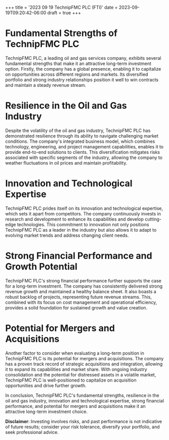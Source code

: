 +++
title = '2023 09 19 TechnipFMC PLC (FTI)'
date = 2023-09-19T09:20:42-06:00
draft = true
+++
# Fundamental Strengths of TechnipFMC PLC
TechnipFMC PLC, a leading oil and gas services company, exhibits several fundamental strengths that make it an attractive long-term investment option. Firstly, the company has a global presence, enabling it to capitalize on opportunities across different regions and markets. Its diversified portfolio and strong industry relationships position it well to win contracts and maintain a steady revenue stream.

# Resilience in the Oil and Gas Industry
Despite the volatility of the oil and gas industry, TechnipFMC PLC has demonstrated resilience through its ability to navigate challenging market conditions. The company's integrated business model, which combines technology, engineering, and project management capabilities, enables it to provide end-to-end solutions to clients. This diversification mitigates risks associated with specific segments of the industry, allowing the company to weather fluctuations in oil prices and maintain profitability.

# Innovation and Technological Expertise
TechnipFMC PLC prides itself on its innovation and technological expertise, which sets it apart from competitors. The company continuously invests in research and development to enhance its capabilities and develop cutting-edge technologies. This commitment to innovation not only positions TechnipFMC PLC as a leader in the industry but also allows it to adapt to evolving market trends and address changing client needs.

# Strong Financial Performance and Growth Potential
TechnipFMC PLC's strong financial performance further supports the case for a long-term investment. The company has consistently delivered strong revenue growth and maintained a healthy balance sheet. It also boasts a robust backlog of projects, representing future revenue streams. This, combined with its focus on cost management and operational efficiency, provides a solid foundation for sustained growth and value creation.

# Potential for Mergers and Acquisitions
Another factor to consider when evaluating a long-term position in TechnipFMC PLC is its potential for mergers and acquisitions. The company has a proven track record of strategic acquisitions and integration, allowing it to expand its capabilities and market share. With ongoing industry consolidation and the potential for distressed assets in a volatile market, TechnipFMC PLC is well-positioned to capitalize on acquisition opportunities and drive further growth.

In conclusion, TechnipFMC PLC's fundamental strengths, resilience in the oil and gas industry, innovation and technological expertise, strong financial performance, and potential for mergers and acquisitions make it an attractive long-term investment choice.


**Disclaimer**: Investing involves risks, and past performance is not indicative of future results; consider your risk tolerance, diversify your portfolio, and seek professional advice.
